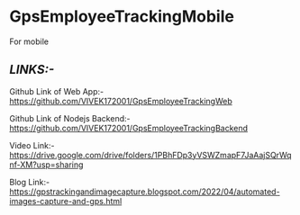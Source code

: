 # GpsEmployeeTrackingMobile
For mobile

## *LINKS:-*
Github Link of Web App:- https://github.com/VIVEK172001/GpsEmployeeTrackingWeb 

Github Link of Nodejs Backend:- https://github.com/VIVEK172001/GpsEmployeeTrackingBackend

Video Link:- https://drive.google.com/drive/folders/1PBhFDp3yVSWZmapF7JaAajSQrWqnf-XM?usp=sharing 

Blog Link:- https://gpstrackingandimagecapture.blogspot.com/2022/04/automated-images-capture-and-gps.html 
